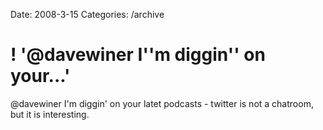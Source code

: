 Date: 2008-3-15
Categories: /archive

# ! '@davewiner I''m diggin'' on your...'

@davewiner I'm diggin' on your latet podcasts - twitter is not a chatroom, but it is interesting.
